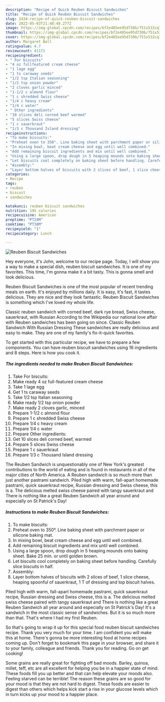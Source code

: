 ```yaml
---
description: "Recipe of Quick Reuben Biscuit Sandwiches"
title: "Recipe of Quick Reuben Biscuit Sandwiches"
slug: 2434-recipe-of-quick-reuben-biscuit-sandwiches
date: 2022-05-03T21:48:49.277Z
image: https://img-global.cpcdn.com/recipes/bf2e485ee95d730b/751x532cq70/reuben-biscuit-sandwiches-recipe-main-photo.jpg
thumbnail: https://img-global.cpcdn.com/recipes/bf2e485ee95d730b/751x532cq70/reuben-biscuit-sandwiches-recipe-main-photo.jpg
cover: https://img-global.cpcdn.com/recipes/bf2e485ee95d730b/751x532cq70/reuben-biscuit-sandwiches-recipe-main-photo.jpg
author: Margaret Ball
ratingvalue: 4.7
reviewcount: 41171
recipeingredient:
- " For biscuits"
- "4 oz fullfeatured cream cheese"
- "1 lage egg"
- "1 ts caraway seeds"
- "1/2 tsp Italian seasoning"
- "1/2 tsp onion powder"
- "2 cloves garlic minced"
- "1-1/2 c almond flour"
- "1 c shredded Swiss cheese"
- "1/4 c heavy cream"
- "1/4 c water"
- " Other ingredients"
- "10 slices deli corned beef warmed"
- "5 slices Swiss cheese"
- "1 c sauerkraut"
- "1/3 c Thousand Island dressing"
recipeinstructions:
- "To make biscuits:"
- "Preheat oven to 350°. Line baking sheet with parchment paper or silicone baking mat."
- "In mixing bowl, beat cream cheese and egg until well combined."
- "Add remaining biscuit ingredients and mix until well combined."
- "Using a large spoon, drop dough in 5 heaping mounds onto baking sheet. Bake 25 min. or until golden brown."
- "Let biscuits cool completely on baking sheet before handling. Carefully slice biscuits in half."
- "Assembly:"
- "Layer bottom halves of biscuits with 2 slices of beef, 1 slice cheese, heaping spoonful of sauerkraut, 1 T of dressing and top biscuit halves."
categories:
- Recipe
tags:
- reuben
- biscuit
- sandwiches

katakunci: reuben biscuit sandwiches 
nutrition: 195 calories
recipecuisine: American
preptime: "PT24M"
cooktime: "PT38M"
recipeyield: "1"
recipecategory: Lunch

---
```



![Reuben Biscuit Sandwiches](https://img-global.cpcdn.com/recipes/bf2e485ee95d730b/751x532cq70/reuben-biscuit-sandwiches-recipe-main-photo.jpg)

Hey everyone, it's John, welcome to our recipe page. Today, I will show you a way to make a special dish, reuben biscuit sandwiches. It is one of my favorites. This time, I'm gonna make it a bit tasty. This is gonna smell and look delicious.

Reuben Biscuit Sandwiches is one of the most popular of recent trending meals on earth. It's enjoyed by millions daily. It is easy, it's fast, it tastes delicious. They are nice and they look fantastic. Reuben Biscuit Sandwiches is something which I've loved my whole life.

Classic reuben sandwich with corned beef, dark rye bread, Swiss cheese, sauerkraut, with Russian According to the Wikipedia our national love affair with Reuben sandwiches has been going on since. Classic Reuben Sandwich With Russian Dressing These sandwiches are really delicious and easy to make. They are one of my family&#39;s fix-it-quick favorites.


To get started with this particular recipe, we have to prepare a few components. You can have reuben biscuit sandwiches using 16 ingredients and 8 steps. Here is how you cook it.

<!--inarticleads1-->

##### The ingredients needed to make Reuben Biscuit Sandwiches:

1. Take  For biscuits:
1. Make ready 4 oz full-featured cream cheese
1. Take 1 lage egg
1. Get 1 ts caraway seeds
1. Take 1/2 tsp Italian seasoning
1. Make ready 1/2 tsp onion powder
1. Make ready 2 cloves garlic, minced
1. Prepare 1-1/2 c almond flour
1. Prepare 1 c shredded Swiss cheese
1. Prepare 1/4 c heavy cream
1. Prepare 1/4 c water
1. Prepare  Other ingredients:
1. Get 10 slices deli corned beef, warmed
1. Prepare 5 slices Swiss cheese
1. Prepare 1 c sauerkraut
1. Prepare 1/3 c Thousand Island dressing


The Reuben Sandwich is unquestionably one of New York&#39;s greatest contributions to the world of eating and is found in restaurants in all of the major cities of North America. A Reuben sandwich is so much more than just another pastrami sandwich. Piled high with warm, fall-apart homemade pastrami, quick sauerkraut recipe, Russian dressing and Swiss cheese, this is a. The delicious melted swiss cheese paired with tangy sauerkraut and There is nothing like a great Reuben Sandwich all year around and especially on St Patrick&#39;s Day! 

<!--inarticleads2-->

##### Instructions to make Reuben Biscuit Sandwiches:

1. To make biscuits:
1. Preheat oven to 350°. Line baking sheet with parchment paper or silicone baking mat.
1. In mixing bowl, beat cream cheese and egg until well combined.
1. Add remaining biscuit ingredients and mix until well combined.
1. Using a large spoon, drop dough in 5 heaping mounds onto baking sheet. Bake 25 min. or until golden brown.
1. Let biscuits cool completely on baking sheet before handling. Carefully slice biscuits in half.
1. Assembly:
1. Layer bottom halves of biscuits with 2 slices of beef, 1 slice cheese, heaping spoonful of sauerkraut, 1 T of dressing and top biscuit halves.


Piled high with warm, fall-apart homemade pastrami, quick sauerkraut recipe, Russian dressing and Swiss cheese, this is a. The delicious melted swiss cheese paired with tangy sauerkraut and There is nothing like a great Reuben Sandwich all year around and especially on St Patrick&#39;s Day! It&#39;s a sandwich in the most classic sense of sandwiches. But it is so much more than that. That&#39;s where I had my first Reuben. 

So that's going to wrap it up for this special food reuben biscuit sandwiches recipe. Thank you very much for your time. I am confident you will make this at home. There's gonna be more interesting food at home recipes coming up. Don't forget to bookmark this page in your browser, and share it to your family, colleague and friends. Thank you for reading. Go on get cooking!

Some grains are really great for fighting off bad moods. Barley, quinoa, millet, teff, etc are all excellent for helping you be in a happier state of mind. These foods fill you up better and that can help elevate your moods also. Feeling starved can be terrible! The reason these grains are so good for your mood is that they are not hard to digest. These foods are easier to digest than others which helps kick start a rise in your glucose levels which in turn kicks up your mood to a happier place.

